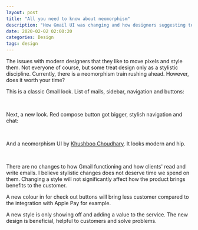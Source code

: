 ```yaml
---
layout: post
title: "All you need to know about neomorphism"
description: "How Gmail UI was changing and how designers suggesting to redesign it"
date: 2020-02-02 02:00:20
categories: Design
tags: design
---
```


The issues with modern designers that they like to move pixels and style them. Not everyone of course, but some treat design only as a stylistic discipline. Currently, there is a neomorphism train rushing ahead. However, does it worth your time?

This is a classic Gmail look. List of mails, sidebar, navigation and buttons:

<img src="/assets/images/lazy.png" alt="neomorphism" data-echo="/blog_img/advices/gmail_classic.png">

Next, a new look. Red compose button got bigger, stylish navigation and chat:

<img src="/assets/images/lazy.png" alt="neomorphism" data-echo="/blog_img/advices/new_gmail.png">

And a neomorphism UI by [Khushboo Choudhary](https://dribbble.com/khushary). It looks modern and hip.

<img src="/assets/images/lazy.png" alt="neomorphism" data-echo="/blog_img/advices/neomorphism_gmail.png">

There are no changes to how Gmail functioning and how clients' read and write emails. I believe stylistic changes does not deserve time we spend on them. Changing a style will not significantly affect how the product brings benefits to the customer.

A new colour in for check out buttons will bring less customer compared to the integration with Apple Pay for example.

 A new style is only showing off and adding a value to the service. The new design is beneficial, helpful to customers and solve problems.
